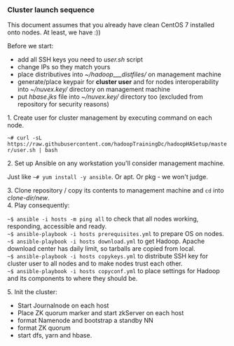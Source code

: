 ### Cluster launch sequence

This document assumes that you already have clean CentOS 7 installed onto nodes. At least, we have :))

Before we start:

- add all SSH keys you need to _user.sh_ script
- change IPs so they match yours
- place distributives into _~/hadoop___distfiles/_ on management machine
- generate/place keypair for __cluster user__ and for nodes interoperability into _~/nuvex.key/_ directory on management machine
- put _hbase.jks_ file into _~/nuvex.key/_ directory too (excluded from repository for security reasons)


1\. Create user for cluster management by executing command on each node.

`~# curl -sL https://raw.githubusercontent.com/hadoopTrainingDc/hadoopHASetup/master/user.sh | bash`

2\. Set up Ansible on any workstation you'll consider management machine.

   Just like `~# yum install -y ansible`. Or apt. Or pkg - we won't judge.

3\. Clone repository / copy its contents to management machine and `cd` into _clone-dir/new_.  
4\. Play consequently:

`~$ ansible -i hosts -m ping all` to check that all nodes working, responding, accessible and ready.  
`~$ ansible-playbook -i hosts prerequisites.yml` to prepare OS on nodes.  
`~$ ansible-playbook -i hosts download.yml` to get Hadoop. Apache download center has daily limit, so tarballs are copied from local.  
`~$ ansible-playbook -i hosts copykeys.yml` to distribute SSH key for cluster user to all nodes and to make nodes trust each other.  
`~$ ansible-playbook -i hosts copyconf.yml` to place settings for Hadoop and its components to where they should be.

5\. Init the cluster:

- Start Journalnode on each host
- Place ZK quorum marker and start zkServer on each host
- format Namenode and bootstrap a standby NN
- format ZK quorum
- start dfs, yarn and hbase. 